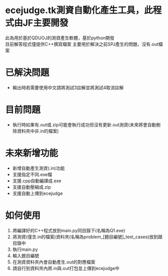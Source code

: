 # ecejudge.tk測資自動化產生工具，此程式由JF主要開發
此為用於基於QDUOJ的測資產生軟體，基於python開發  
目前解答程式僅提供C++撰寫檔案
主要用於解決之前SPJ產生的問題，沒有.out檔案  
# 已解決問題
 - 輸出時若需要使用中文請將測試3註解並將測試4取消註解

# 目前問題
 - 執行時如果有.out或.zip可能會執行成功但沒有更新.out測資(未來將會自動刪除資料夾中非.in的檔案)

# 未來新增功能

 - 新增自動產生測資(.in)功能
 - 支援指定不同.exe檔
 - 支援.cpp自動編譯成.exe
 - 支援自動壓縮成.zip
 - 支援自動上傳到ecejudge

# 如何使用

 1. 將編譯好的C++程式放到main.py同目錄下(名稱為Q1.exe)
 2. 將測資(僅含.in的檔案)資料夾(名稱為problem_[題目編號]_test_cases)放到跟目錄中
 3. 執行main.py
 4. 輸入題目編號
 5. 在測資資料夾內會自動產生.out的對應檔案
 6. 請自行到資料夾內將.in與.out打包並上傳到ecejudge中
